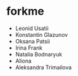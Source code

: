 # forkme

- Leonid Usatii
- Konstantin Glazunov
- Oksana Patsii
- Irina Frank
- Natalia Bodnaryuk
- Aliona
- Aleksandra Trimailova